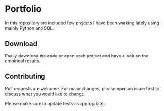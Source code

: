 # Portfolio

In this repository are included few projects I have been working lately using mainly Python and SQL.

## Download

Easily download the code or open each project and have a look on the empirical results.

## Contributing

Pull requests are welcome. For major changes, please open an issue first
to discuss what you would like to change.

Please make sure to update tests as appropriate.
